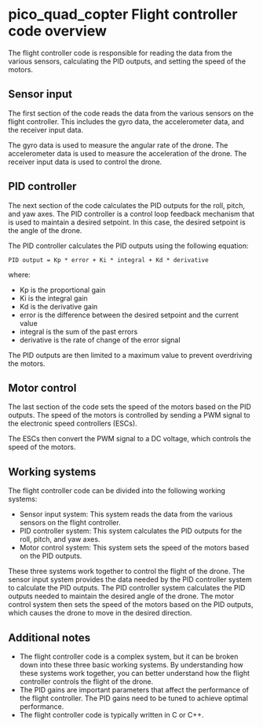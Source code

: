 # pico_quad_copter Flight controller code overview
The flight controller code is responsible for reading the data from the various sensors, calculating the PID outputs, and setting the speed of the motors.

## Sensor input

The first section of the code reads the data from the various sensors on the flight controller. This includes the gyro data, the accelerometer data, and the receiver input data.

The gyro data is used to measure the angular rate of the drone. The accelerometer data is used to measure the acceleration of the drone. The receiver input data is used to control the drone.

## PID controller

The next section of the code calculates the PID outputs for the roll, pitch, and yaw axes. The PID controller is a control loop feedback mechanism that is used to maintain a desired setpoint. In this case, the desired setpoint is the angle of the drone.

The PID controller calculates the PID outputs using the following equation:

```PID output = Kp * error + Ki * integral + Kd * derivative```

where:
* Kp is the proportional gain
* Ki is the integral gain
* Kd is the derivative gain
* error is the difference between the desired setpoint and the current value
* integral is the sum of the past errors
* derivative is the rate of change of the error signal

The PID outputs are then limited to a maximum value to prevent overdriving the motors.

## Motor control

The last section of the code sets the speed of the motors based on the PID outputs. The speed of the motors is controlled by sending a PWM signal to the electronic speed controllers (ESCs).

The ESCs then convert the PWM signal to a DC voltage, which controls the speed of the motors.

## Working systems

The flight controller code can be divided into the following working systems:
* Sensor input system: This system reads the data from the various sensors on the flight controller.
* PID controller system: This system calculates the PID outputs for the roll, pitch, and yaw axes.
* Motor control system: This system sets the speed of the motors based on the PID outputs.

These three systems work together to control the flight of the drone. The sensor input system provides the data needed by the PID controller system to calculate the PID outputs. The PID controller system calculates the PID outputs needed to maintain the desired angle of the drone. The motor control system then sets the speed of the motors based on the PID outputs, which causes the drone to move in the desired direction.

## Additional notes

* The flight controller code is a complex system, but it can be broken down into these three basic working systems. By understanding how these systems work together, you can better understand how the flight controller controls the flight of the drone.
* The PID gains are important parameters that affect the performance of the flight controller. The PID gains need to be tuned to achieve optimal performance.
* The flight controller code is typically written in C or C++.
